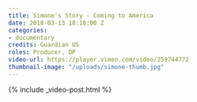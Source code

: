 ```yaml
---
title: Simone's Story - Coming to America
date: 2018-03-13 18:18:00 Z
categories:
- documentary
credits: Guardian US
roles: Producer, DP
video-url: https://player.vimeo.com/video/259744772
thumbnail-image: "/uploads/simone-thumb.jpg"
---
```


{% include _video-post.html %}
